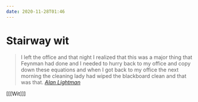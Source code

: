 ```yaml
---
date: 2020-11-28T01:46
---
```


# Stairway wit

> I left the office and that night I realized that this was a major thing that Feynman had done and I needed to hurry back to my office and copy down these equations and when I got back to my office the next morning the cleaning lady had wiped the blackboard clean and that was that. [*Alan Lightman*](https://nautil.us/issue/16/nothingness/ingenious-alan-lightman)

[[[Wit]]]